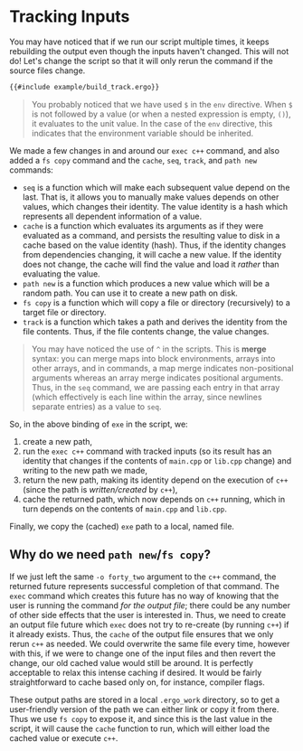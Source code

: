 # Tracking Inputs

You may have noticed that if we run our script multiple times, it keeps
rebuilding the output even though the inputs haven't changed. This will not do!
Let's change the script so that it will only rerun the command if the source
files change.

```sh
{{#include example/build_track.ergo}}
```

> You probably noticed that we have used `$` in the `env` directive. When `$`
> is not followed by a value (or when a nested expression is empty, `()`), it
> evaluates to the unit value. In the case of the `env` directive, this indicates
> that the environment variable should be inherited.

We made a few changes in and around our `exec c++` command, and also added a `fs
copy` command and the `cache`, `seq`, `track`, and `path new` commands:

* `seq` is a function which will make each subsequent value depend on the last.
  That is, it allows you to manually make values depends on other values, which
  changes their identity. The value identity is a hash which represents all
  dependent information of a value.
* `cache` is a function which evaluates its arguments as if they were evaluated
  as a command, and persists the resulting value to disk in a cache based on the
  value identity (hash). Thus, if the identity changes from dependencies
  changing, it will cache a new value. If the identity does not change, the
  cache will find the value and load it _rather_ than evaluating the value.
* `path new` is a function which produces a new value which will be a random
  path. You can use it to create a new path on disk.
* `fs copy` is a function which will copy a file or directory (recursively) to a
  target file or directory.
* `track` is a function which takes a path and derives the identity from the
  file contents. Thus, if the file contents change, the value changes.

> You may have noticed the use of `^` in the scripts. This is **merge** syntax:
> you can merge maps into block environments, arrays into other arrays, and in
> commands, a map merge indicates non-positional arguments whereas an array
> merge indicates positional arguments. Thus, in the `seq` command, we are
> passing each entry in that array (which effectively is each line within the
> array, since newlines separate entries) as a value to `seq`.

So, in the above binding of `exe` in the script, we:
1. create a new path,
2. run the `exec c++` command with tracked inputs (so its result has an identity
   that changes if the contents of `main.cpp` or `lib.cpp` change) and writing
   to the new path we made,
3. return the new path, making its identity depend on the execution of `c++`
   (since the path is *written/created* by `c++`),
4. cache the returned path, which now depends on `c++` running, which in turn
   depends on the contents of `main.cpp` and `lib.cpp`.

Finally, we copy the (cached) `exe` path to a local, named file.

## Why do we need `path new`/`fs copy`?

If we just left the same `-o forty_two` argument to the `c++` command, the
returned future represents successful completion of that command. The `exec`
command which creates this future has no way of knowing that the user is running
the command _for the output file_; there could be any number of other side
effects that the user is interested in. Thus, we need to create an output file
future which `exec` does not try to re-create (by running `c++`) if it already
exists. Thus, the `cache` of the output file ensures that we only rerun `c++` as
needed. We could overwrite the same file every time, however with this, if we
were to change one of the input files and then revert the change, our old cached
value would still be around. It is perfectly acceptable to relax this intense
caching if desired. It would be fairly straightforward to cache based only on,
for instance, compiler flags.

These output paths are stored in a local `.ergo_work` directory, so to get a
user-friendly version of the path we can either link or copy it from there. Thus
we use `fs copy` to expose it, and since this is the last value in the script,
it will cause the `cache` function to run, which will either load the cached
value or execute `c++`.
